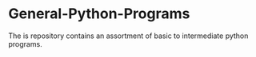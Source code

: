 # General-Python-Programs 
The is repository contains an assortment of basic to intermediate python programs. 
